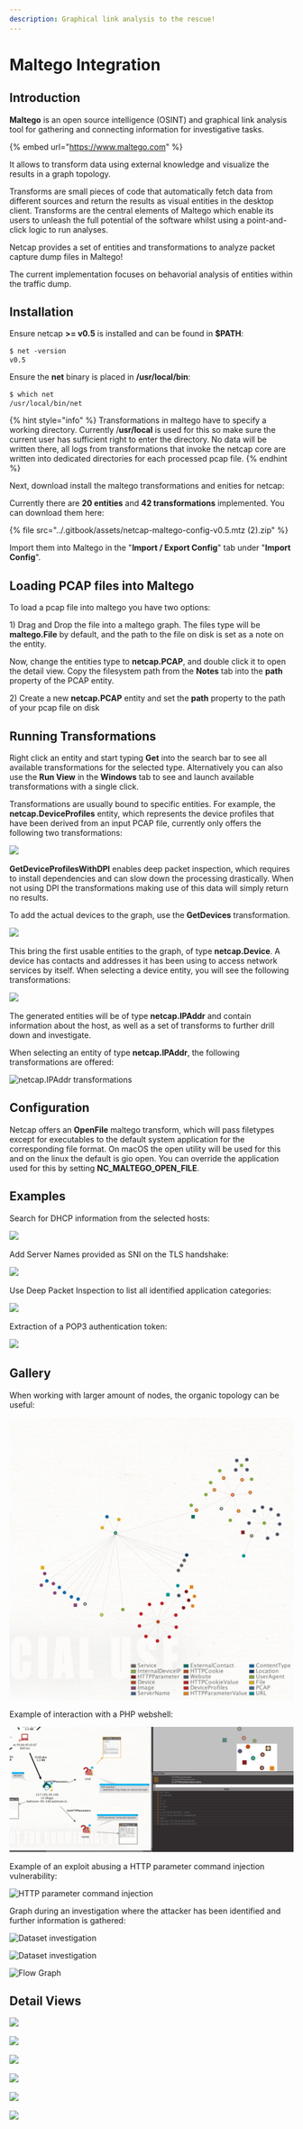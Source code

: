 ```yaml
---
description: Graphical link analysis to the rescue!
---
```


# Maltego Integration

## Introduction

**Maltego** is an open source intelligence (OSINT) and graphical link analysis tool for gathering and connecting information for investigative tasks.

{% embed url="https://www.maltego.com" %}

It allows to transform data using external knowledge and visualize the results in a graph topology.

Transforms are small pieces of code that automatically fetch data from different sources and return the results as visual entities in the desktop client. Transforms are the central elements of Maltego which enable its users to unleash the full potential of the software whilst using a point-and-click logic to run analyses.

Netcap provides a set of entities and transformations to analyze packet capture dump files in Maltego!

The current implementation focuses on behavorial analysis of entities within the traffic dump.

## Installation

Ensure netcap **>= v0.5** is installed and can be found in **$PATH**:

```
$ net -version
v0.5
```

Ensure the **net** binary is placed in **/usr/local/bin**:

```
$ which net
/usr/local/bin/net
```

{% hint style="info" %}
Transformations in maltego have to specify a working directory. Currently /**usr/local** is used for this so make sure the current user has sufficient right to enter the directory. No data will be written there, all logs from transformations that invoke the netcap core are written into dedicated directories for each processed pcap file.
{% endhint %}

Next, download install the maltego transformations and enities for netcap:

Currently there are **20 entities** and **42 transformations** implemented. You can download them here:

{% file src="../.gitbook/assets/netcap-maltego-config-v0.5.mtz (2).zip" %}

Import them into Maltego in the "**Import / Export Config**" tab under "**Import Config**".

## Loading PCAP files into Maltego

To load a pcap file into maltego you have two options:

1\) Drag and Drop the file into a maltego graph. The files type will be **maltego.File** by default, and the path to the file on disk is set as a note on the entity.

Now, change the entities type to **netcap.PCAP**, and double click it to open the detail view. Copy the filesystem path from the **Notes** tab into the **path** property of the PCAP entity.

2\) Create a new **netcap.PCAP** entity and set the **path** property to the path of your pcap file on disk

## Running Transformations

Right click an entity and start typing **Get** into the search bar to see all available transformations for the selected type. Alternatively you can also use the **Run View** in the **Windows** tab to see and launch available transformations with a single click.

Transformations are usually bound to specific entities. For example, the **netcap.DeviceProfiles** entity, which represents the device profiles that have been derived from an input PCAP file, currently only offers the following two transformations:

![](.gitbook/assets/screenshot-2020-04-22-at-11.50.20.png)

**GetDeviceProfilesWithDPI** enables deep packet inspection, which requires to install dependencies and can slow down the processing drastically. When not using DPI the transformations making use of this data will simply return no results.

To add the actual devices to the graph, use the **GetDevices** transformation.

![](.gitbook/assets/screenshot-2020-04-22-at-11.50.26.png)

This bring the first usable entities to the graph, of type **netcap.Device**. A device has contacts and addresses it has been using to access network services by itself. When selecting a device entity, you will see the following transformations:

![](.gitbook/assets/screenshot-2020-04-22-at-11.50.07.png)

The generated entities will be of type **netcap.IPAddr** and contain information about the host, as well as a set of transforms to further drill down and investigate.

When selecting an entity of type **netcap.IPAddr**, the following transformations are offered:

![netcap.IPAddr transformations](.gitbook/assets/screenshot-2020-04-22-at-11.49.53.png)

## Configuration

Netcap offers an **OpenFile** maltego transform, which will pass filetypes except for executables to the default system application for the corresponding file format. On macOS the open utility will be used for this and on the linux the default is gio open. You can override the application used for this by setting **NC\_MALTEGO\_OPEN\_FILE**.

## Examples

Search for DHCP information from the selected hosts:

![](.gitbook/assets/dhcp.mov.gif)

Add Server Names provided as SNI on the TLS handshake:

![](.gitbook/assets/snis.mov.gif)

Use Deep Packet Inspection to list all identified application categories:

![](.gitbook/assets/dpicategories2.mov.gif)

Extraction of a POP3 authentication token:

![](<.gitbook/assets/mailtoken.mov (1) (1) (1).gif>)

## Gallery

When working with larger amount of nodes, the organic topology can be useful:&#x20;

![Graph during an investigation (organic topology)](<.gitbook/assets/screenshot-2020-03-25-at-01.22.54 (1) (1) (1).png>)

Example of interaction with a PHP webshell:

![PHP webshell interaction](<.gitbook/assets/screenshot-2020-03-25-at-15.00.45 (2) (2).png>)

Example of an exploit abusing a HTTP parameter command injection vulnerability:

![HTTP parameter command injection](<.gitbook/assets/screenshot-2020-03-25-at-15.00.55 (1) (1).png>)

Graph during an investigation where the attacker has been identified and further information is gathered:

![Dataset investigation](.gitbook/assets/screenshot-2020-03-25-at-00.20.06.png)

![Dataset investigation](.gitbook/assets/screenshot-2020-03-24-at-23.52.23.png)

![Flow Graph](.gitbook/assets/screenshot-2020-03-25-at-20.19.15.png)

## Detail Views

![](.gitbook/assets/screenshot-2020-04-22-at-11.54.48.png)

![](.gitbook/assets/screenshot-2020-04-22-at-12.01.05.png)

![](.gitbook/assets/screenshot-2020-04-22-at-12.04.55.png)

![](.gitbook/assets/screenshot-2020-04-22-at-12.02.08.png)

![](.gitbook/assets/screenshot-2020-04-22-at-12.02.03.png)

![](.gitbook/assets/screenshot-2020-04-22-at-12.03.33.png)
